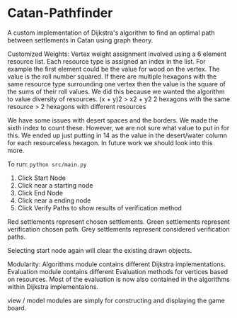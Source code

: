 Catan-Pathfinder
================

A custom implementation of Dijkstra's algorithm to find an optimal path between settlements in Catan using graph theory.

Customized Weights:
Vertex weight assignment involved using a 6 element resource list. Each resource type is assigned an index in the list. For example the first element could be the value for wood on the vertex. The value is the roll number squared. If there are multiple hexagons with the same resource type surrounding one vertex then the value is the square of the sums of their roll values. We did this because we wanted the algorithm to value diversity of resources. 
(x + y)2 > x2 + y2
2 hexagons with the same resource > 2 hexagons with different resources

We have some issues with desert spaces and the borders. We made the sixth index to count these. However, we are not sure what value to put in for this. We ended up just putting in 14 as the value in the desert/water column for each resourceless hexagon. In future work we should look into this more.

To run:
```python src/main.py```

1. Click Start Node
2. Click near a starting node
3. Click End Node
4. Click near a ending node
5. Click Verify Paths to show results of verification method

Red settlements represent chosen settlements. Green settlements represent verification chosen path. Grey settlements represent considered verification paths. 

Selecting start node again will clear the existing drawn objects. 



Modularity:
Algorithms module contains different Dijkstra implementations. 
Evaluation module contains different Evaluation methods for vertices based on resources. 
    Most of the evaluation is now also contained in the algorithms within Dijkstra implementaions. 

view / model modules are simply for constructing and displaying the game board. 